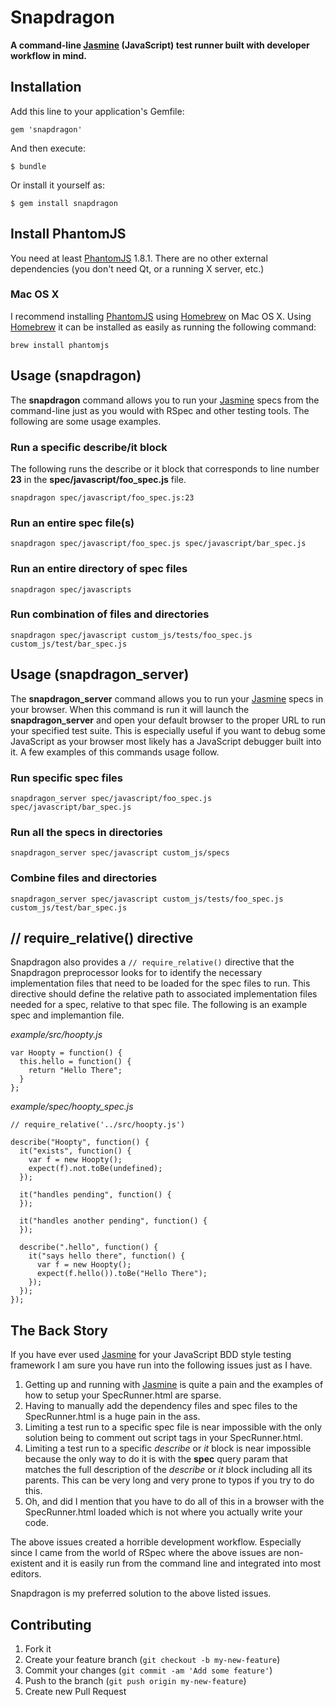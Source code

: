 # Snapdragon

**A command-line [Jasmine](http://pivotal.github.io/jasmine/) (JavaScript) test runner built with developer workflow in mind.**

## Installation

Add this line to your application's Gemfile:

    gem 'snapdragon'

And then execute:

    $ bundle

Or install it yourself as:

    $ gem install snapdragon

## Install PhantomJS

You need at least [PhantomJS](http://phantomjs.org) 1.8.1. There are no other
external dependencies (you don't need Qt, or a running X server, etc.)

### Mac OS X

I recommend installing [PhantomJS](http://phantomjs.org/) using
[Homebrew](http://mxcl.github.io/homebrew/) on Mac OS X. Using
[Homebrew](http://mxcl.github.io/homebrew/) it can be installed as easily as
running the following command:

```
brew install phantomjs
```

## Usage (snapdragon)

The **snapdragon** command allows you to run your
[Jasmine](http://pivotal.github.io/jasmine/) specs from the command-line just
as you would with RSpec and other testing tools. The following are some usage
examples.

### Run a specific describe/it block

The following runs the describe or it block that corresponds to line number
**23** in the **spec/javascript/foo_spec.js** file.

```
snapdragon spec/javascript/foo_spec.js:23
```

### Run an entire spec file(s)

```
snapdragon spec/javascript/foo_spec.js spec/javascript/bar_spec.js
```

### Run an entire directory of spec files

```
snapdragon spec/javascripts
```

### Run combination of files and directories

```
snapdragon spec/javascript custom_js/tests/foo_spec.js custom_js/test/bar_spec.js
```

## Usage (snapdragon_server)

The **snapdragon_server** command allows you to run your
[Jasmine](http://pivotal.github.io/jasmine/) specs in your browser. When this
command is run it will launch the **snapdragon_server** and open your default
browser to the proper URL to run your specified test suite. This is especially
useful if you want to debug some JavaScript as your browser most likely has a
JavaScript debugger built into it. A few examples of this commands usage
follow.

### Run specific spec files

```
snapdragon_server spec/javascript/foo_spec.js spec/javascript/bar_spec.js
```

### Run all the specs in directories

```
snapdragon_server spec/javascript custom_js/specs
```

### Combine files and directories

```
snapdragon_server spec/javascript custom_js/tests/foo_spec.js custom_js/test/bar_spec.js
```

## // require_relative() directive

Snapdragon also provides a `// require_relative()` directive that the
Snapdragon preprocessor looks for to identify the necessary implementation
files that need to be loaded for the spec files to run. This directive should
define the relative path to associated implementation files needed for a spec,
relative to that spec file. The following is an example spec and implemantion
file.

*example/src/hoopty.js*

```
var Hoopty = function() {
  this.hello = function() {
    return "Hello There";
  }
};
```

*example/spec/hoopty_spec.js*

```
// require_relative('../src/hoopty.js')

describe("Hoopty", function() {
  it("exists", function() {
    var f = new Hoopty();
    expect(f).not.toBe(undefined);
  });

  it("handles pending", function() {
  });

  it("handles another pending", function() {
  });

  describe(".hello", function() {
    it("says hello there", function() {
      var f = new Hoopty();
      expect(f.hello()).toBe("Hello There");
    });
  });
});

```

## The Back Story

If you have ever used [Jasmine](http://pivotal.github.io/jasmine/) for your
JavaScript BDD style testing framework I am sure you have run into the
following issues just as I have.

1. Getting up and running with [Jasmine](http://pivotal.github.io/jasmine/) is
   quite a pain and the examples of how to setup your SpecRunner.html are
   sparse.
2. Having to manually add the dependency files and spec files to the
   SpecRunner.html is a huge pain in the ass.
3. Limiting a test run to a specific spec file is near impossible with the
   only solution being to comment out script tags in your SpecRunner.html.
4. Limiting a test run to a specific *describe* or *it* block is near
   impossible because the only way to do it is with the **spec** query param that
   matches the full description of the *describe* or *it* block including all
   its parents. This can be very long and very prone to typos if you try to
   do this.
5. Oh, and did I mention that you have to do all of this in a browser with the
   SpecRunner.html loaded which is not where you actually write your code.

The above issues created a horrible development workflow. Especially
since I came from the world of RSpec where the above issues are non-existent
and it is easily run from the command line and integrated into most editors.

Snapdragon is my preferred solution to the above listed issues.

## Contributing

1. Fork it
2. Create your feature branch (`git checkout -b my-new-feature`)
3. Commit your changes (`git commit -am 'Add some feature'`)
4. Push to the branch (`git push origin my-new-feature`)
5. Create new Pull Request
